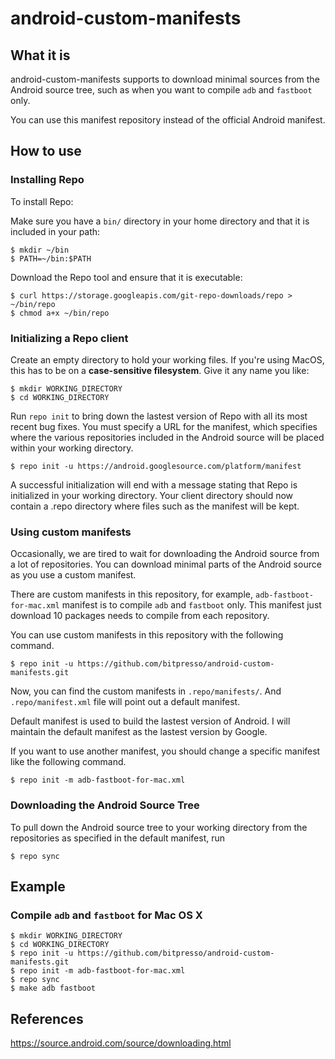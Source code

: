 # android-custom-manifests


## What it is
android-custom-manifests supports to download minimal sources from the Android source tree, such as when you want to compile `adb` and `fastboot` only.

You can use this manifest repository instead of the official Android manifest.



## How to use

### Installing Repo

To install Repo:

Make sure you have a `bin/` directory in your home directory and that it is included in your path:

```
$ mkdir ~/bin
$ PATH=~/bin:$PATH
```

Download the Repo tool and ensure that it is executable:

```
$ curl https://storage.googleapis.com/git-repo-downloads/repo > ~/bin/repo
$ chmod a+x ~/bin/repo
```

### Initializing a Repo client

Create an empty directory to hold your working files. If you're using MacOS, this has to be on a **case-sensitive filesystem**. Give it any name you like:

```
$ mkdir WORKING_DIRECTORY
$ cd WORKING_DIRECTORY
```

Run `repo init` to bring down the lastest version of Repo with all its most recent bug fixes. You must specify a URL for the manifest, which specifies where the various repositories included in the Android source will be placed within your working directory.

```
$ repo init -u https://android.googlesource.com/platform/manifest
```

A successful initialization will end with a message stating that Repo is initialized in your working directory. Your client directory should now contain a .repo directory where files such as the manifest will be kept.

### Using custom manifests

Occasionally, we are tired to wait for downloading the Android source from a lot of repositories. You can download minimal parts of the Android source as you use a custom manifest.

There are custom manifests in this repository, for example, `adb-fastboot-for-mac.xml` manifest is to compile `adb` and `fastboot` only. This manifest just download 10 packages needs to compile from each repository.

You can use custom manifests in this repository with the following command.

```
$ repo init -u https://github.com/bitpresso/android-custom-manifests.git
```

Now, you can find the custom manifests in `.repo/manifests/`. And `.repo/manifest.xml` file will point out a default manifest.

Default manifest is used to build the lastest version of Android. I will maintain the default manifest as the lastest version by Google.

If you want to use another manifest, you should change a specific manifest like the following command.

```
$ repo init -m adb-fastboot-for-mac.xml
```

### Downloading the Android Source Tree

To pull down the Android source tree to your working directory from the repositories as specified in the default manifest, run

```
$ repo sync
```


## Example

### Compile `adb` and `fastboot` for Mac OS X

```
$ mkdir WORKING_DIRECTORY
$ cd WORKING_DIRECTORY
$ repo init -u https://github.com/bitpresso/android-custom-manifests.git
$ repo init -m adb-fastboot-for-mac.xml
$ repo sync
$ make adb fastboot
```


## References

<https://source.android.com/source/downloading.html>
